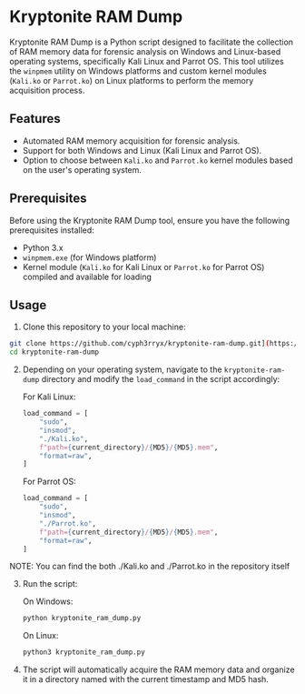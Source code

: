 # Kryptonite RAM Dump

Kryptonite RAM Dump is a Python script designed to facilitate the collection of RAM memory data for forensic analysis on Windows and Linux-based operating systems, specifically Kali Linux and Parrot OS. This tool utilizes the `winpmem` utility on Windows platforms and custom kernel modules (`Kali.ko` or `Parrot.ko`) on Linux platforms to perform the memory acquisition process.

## Features

- Automated RAM memory acquisition for forensic analysis.
- Support for both Windows and Linux (Kali Linux and Parrot OS).
- Option to choose between `Kali.ko` and `Parrot.ko` kernel modules based on the user's operating system.

## Prerequisites

Before using the Kryptonite RAM Dump tool, ensure you have the following prerequisites installed:

- Python 3.x
- `winpmem.exe` (for Windows platform)
- Kernel module (`Kali.ko` for Kali Linux or `Parrot.ko` for Parrot OS) compiled and available for loading

## Usage

1. Clone this repository to your local machine:

```bash
git clone https://github.com/cyph3rryx/kryptonite-ram-dump.git](https://github.com/cyph3rryx/Kryptonite-RAM-Dump-Collection.git
cd kryptonite-ram-dump
```

2. Depending on your operating system, navigate to the `kryptonite-ram-dump` directory and modify the `load_command` in the script accordingly:

   For Kali Linux:

   ```python
   load_command = [
       "sudo",
       "insmod",
       "./Kali.ko",
       f"path={current_directory}/{MD5}/{MD5}.mem",
       "format=raw",
   ]
   ```

   For Parrot OS:

   ```python
   load_command = [
       "sudo",
       "insmod",
       "./Parrot.ko",
       f"path={current_directory}/{MD5}/{MD5}.mem",
       "format=raw",
   ]
   ```
NOTE: You can find the both ./Kali.ko and ./Parrot.ko in the repository itself

3. Run the script:

   On Windows:

   ```bash
   python kryptonite_ram_dump.py
   ```

   On Linux:

   ```bash
   python3 kryptonite_ram_dump.py
   ```

4. The script will automatically acquire the RAM memory data and organize it in a directory named with the current timestamp and MD5 hash.
